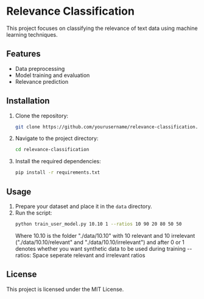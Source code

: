 # Relevance Classification

This project focuses on classifying the relevance of text data using machine learning techniques.

## Features

- Data preprocessing
- Model training and evaluation
- Relevance prediction

## Installation

1. Clone the repository:
    ```bash
    git clone https://github.com/yourusername/relevance-classification.git
    ```
2. Navigate to the project directory:
    ```bash
    cd relevance-classification
    ```
3. Install the required dependencies:
    ```bash
    pip install -r requirements.txt
    ```

## Usage

1. Prepare your dataset and place it in the `data` directory.
2. Run the script:
    ```bash
    python train_user_model.py 10.10 1 --ratios 10 90 20 80 50 50
    ```
    Where 10.10 is the folder "./data/10.10" with 10 relevant and 10 irrelevant ("./data/10.10/relevant" and "./data/10.10/irrelevant")
    and after 0 or 1 denotes whether you want synthetic data to be used during training
    --ratios: Space seperate relevant and irrelevant ratios


## License

This project is licensed under the MIT License.